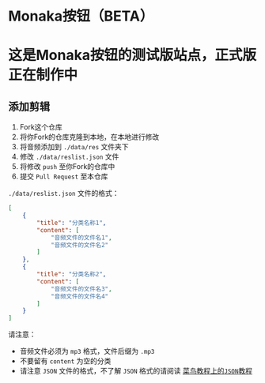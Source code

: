 # Monaka按钮（BETA）

# 这是Monaka按钮的测试版站点，正式版正在制作中

## 添加剪辑

1. Fork这个仓库
2. 将你Fork的仓库克隆到本地，在本地进行修改
3. 将音频添加到 `./data/res` 文件夹下
4. 修改 `./data/reslist.json` 文件
5. 将修改 `push` 至你Fork的仓库中
6. 提交 `Pull Request` 至本仓库

`./data/reslist.json` 文件的格式：
``` json
[
    {
        "title": "分类名称1",
        "content": [
            "音频文件的文件名1",
            "音频文件的文件名2"
        ]
    },
    {
        "title": "分类名称2",
        "content": [
            "音频文件的文件名3",
            "音频文件的文件名4"
        ]
    }
]
```
请注意：
* 音频文件必须为 `mp3` 格式，文件后缀为 `.mp3`
* 不要留有 `content` 为空的分类
* 请注意 `JSON` 文件的格式，不了解 `JSON` 格式的请阅读 [菜鸟教程上的`JSON`教程](https://www.runoob.com/json/json-tutorial.html)